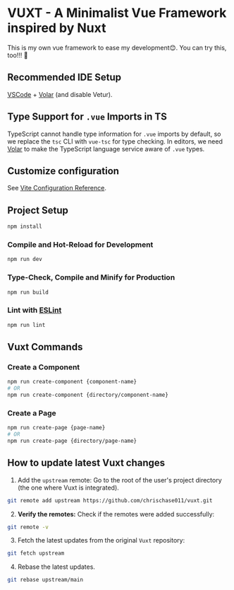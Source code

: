 # VUXT - A Minimalist Vue Framework inspired by Nuxt
This is my own vue framework to ease my development😊. You can try this, too!!! 💖

## Recommended IDE Setup

[VSCode](https://code.visualstudio.com/) + [Volar](https://marketplace.visualstudio.com/items?itemName=Vue.volar) (and disable Vetur).

## Type Support for `.vue` Imports in TS

TypeScript cannot handle type information for `.vue` imports by default, so we replace the `tsc` CLI with `vue-tsc` for type checking. In editors, we need [Volar](https://marketplace.visualstudio.com/items?itemName=Vue.volar) to make the TypeScript language service aware of `.vue` types.

## Customize configuration

See [Vite Configuration Reference](https://vite.dev/config/).

## Project Setup

```sh
npm install
```

### Compile and Hot-Reload for Development

```sh
npm run dev
```

### Type-Check, Compile and Minify for Production

```sh
npm run build
```

### Lint with [ESLint](https://eslint.org/)

```sh
npm run lint
```

## Vuxt Commands

### Create a Component

```sh
npm run create-component {component-name}
# OR
npm run create-component {directory/component-name}
```

### Create a Page

```sh
npm run create-page {page-name}
# OR
npm run create-page {directory/page-name}
```

## How to update latest Vuxt changes

1. Add the `upstream` remote: Go to the root of the user's project directory (the one where Vuxt is integrated).
```sh
git remote add upstream https://github.com/chrischase011/vuxt.git
```

2. __Verify the remotes:__ Check if the remotes were added successfully:
```sh
git remote -v
```

3. Fetch the latest updates from the original `Vuxt` repository:
```sh
git fetch upstream
```

4. Rebase the latest updates.
```sh
git rebase upstream/main
```